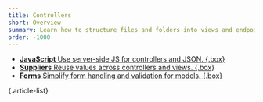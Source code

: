```yaml
---
title: Controllers
short: Overview
summary: Learn how to structure files and folders into views and endpoints.
order: -1000
---
```


- [**JavaScript** Use server-side JS for controllers and JSON. {.box}](/🗄/Article/controllers/js.md)
- [**Suppliers** Reuse values across controllers and views. {.box}](/🗄/Article/controllers/suppliers.md)
- [**Forms** Simplify form handling and validation for models. {.box}](/🗄/Article/controllers/forms.md)

{.article-list}